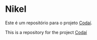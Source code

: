 # Nikel

Este é um repositório para o projeto [Codaí](https://academy.growdev.com.br/courses/codai-2-0/).

This is a repository for the project [Codaí](https://academy.growdev.com.br/courses/codai-2-0/)
